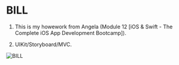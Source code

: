 # BILL

1. This is my howework from Angela (Module 12 [iOS & Swift - The Complete iOS App Development Bootcamp]).

2. UIKit/Storyboard/MVC.

![BILL](https://user-images.githubusercontent.com/98012564/175266616-35f742be-f0a4-4d7a-92fb-36033ba01d49.gif)
